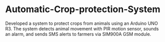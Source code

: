 # Automatic-Crop-protection-System
Developed a system to protect crops from animals using an Arduino UNO R3. The system detects animal movement with PIR motion sensor, sounds an alarm, and sends SMS alerts to farmers via SIM900A GSM module.
